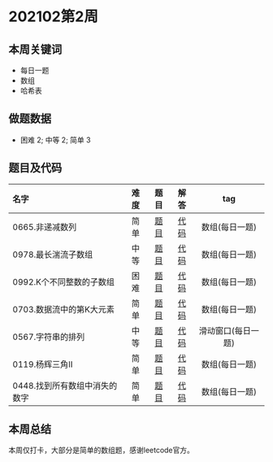 <!--
 * @Description: 
 * @Autor: Au3C2
 * @Date: 2021-01-11 14:55:49
 * @LastEditors: Au3C2
 * @LastEditTime: 2021-03-26 10:40:42
-->
# 202102第2周
## 本周关键词

* 每日一题
* 数组
* 哈希表

## 做题数据

* 困难 2; 中等 2; 简单 3

## 题目及代码

|名字|难度|题目|解答|tag|
|:-|:-:|:-:|:-:|:-:|
|0665.非递减数列|简单|[题目](https://leetcode-cn.com/problems/non-decreasing-array/)|[代码](../Code/202102第2周/0665.非递减数列.md)|数组(每日一题)
|0978.最长湍流子数组|中等|[题目](https://leetcode-cn.com/problems/longest-turbulent-subarray/)|[代码](../Code/202102第2周/0978.最长湍流子数组.md)|数组(每日一题)
|0992.K个不同整数的子数组|困难|[题目](https://leetcode-cn.com/problems/subarrays-with-k-different-integers/)|[代码](../Code/202102第2周/0992.K个不同整数的子数组.md)|数组(每日一题)
|0703.数据流中的第K大元素|简单|[题目](https://leetcode-cn.com/problems/kth-largest-element-in-a-stream/)|[代码](../Code/202102第2周/0703.数据流中的第K大元素.md)|数组(每日一题)
|0567.字符串的排列|中等|[题目](https://leetcode-cn.com/problems/permutation-in-string/)|[代码](../Code/202102第2周/0567.字符串的排列.md)|滑动窗口(每日一题)
|0119.杨辉三角II|简单|[题目](https://leetcode-cn.com/problems/pascals-triangle-ii/)|[代码](../Code/202102第2周/0119.杨辉三角II.md)|数组(每日一题)
|0448.找到所有数组中消失的数字|简单|[题目](https://leetcode-cn.com/problems/find-all-numbers-disappeared-in-an-array/)|[代码](../Code/202102第2周/0448.找到所有数组中消失的数字.md)|数组(每日一题)


## 本周总结
本周仅打卡，大部分是简单的数组题，感谢leetcode官方。